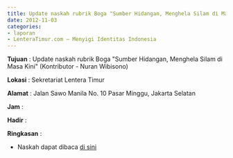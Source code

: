 ```yaml
---
title: Update naskah rubrik Boga "Sumber Hidangan, Menghela Silam di Masa Kini" (Kontributor - Nuran Wibisono)
date: 2012-11-03
categories:
- laporan
- LenteraTimur.com – Menyigi Identitas Indonesia
---
```


**Tujuan** : Update naskah rubrik Boga "Sumber Hidangan, Menghela Silam di Masa Kini" (Kontributor - Nuran Wibisono)

**Lokasi** : Sekretariat Lentera Timur 

**Alamat** : Jalan Sawo Manila No. 10 Pasar Minggu, Jakarta Selatan

**Jam** : 

**Hadir** :  


**Ringkasan** : 
* Naskah dapat dibaca [di sini](http://www.lenteratimur.com/2012/11/sumber-hidangan-menghela-silam-di-masa-kini/)
